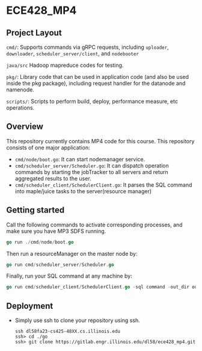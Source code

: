 # ECE428_MP4

## Project Layout

`cmd/`: Supports commands via gRPC requests, including `uploader`, `downloader`, `scheduler_server/client`, and `nodebooter`

`java/src` Hadoop mapreduce codes for testing.

`pkg/`: Library code that can be used in application code (and also be used inside the pkg package), including request handler for the datanode and namenode.

`scripts/`: Scripts to perform build, deploy, performance measure, etc operations.

## Overview

This repository currently contains MP4 code for this course. This repository consists of one major application:

  - `cmd/node/boot.go`: It can start nodemanager service.
  - `cmd/scheduler_server/Scheduler.go`: It can dispatch operation commands by starting the jobTracker to all servers and return aggregated results to the user.
  - `cmd/scheduler_client/SchedulerClient.go`: It parses the SQL command into maple/juice tasks to the server(resource manager)

## Getting started


Call the following commands to activate corresponding processes, and make sure you have MP3 SDFS running.

```go
go run ./cmd/node/boot.go
```

Then run a resourceManager on the master node by:

```go
go run cmd/scheduler_server/Scheduler.go 
```

Finally, run your SQL command at any machine by:

```go
go run cmd/scheduler_client/SchedulerClient.go -sql command -out_dir output.csv
```


## Deployment

- Simply use ssh to clone your repository using ssh.

  ```shell
  ssh dl58fa23-cs425-48XX.cs.illinois.edu
  ssh> cd ./go
  ssh> git clone https://gitlab.engr.illinois.edu/dl58/ece428_mp4.git
  ```
  

